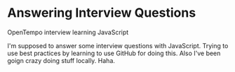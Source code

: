Answering Interview Questions
=======

OpenTempo interview learning JavaScript

I'm supposed to answer some interview questions with JavaScript. Trying to use best practices by learning to use GitHub for doing this. Also I've been goign crazy doing stuff locally. Haha.
